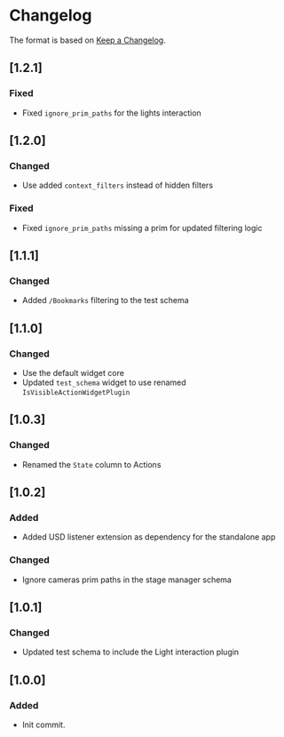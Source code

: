 # Changelog

The format is based on [Keep a Changelog](https://keepachangelog.com/en/1.0.0/).

## [1.2.1]
### Fixed
- Fixed `ignore_prim_paths` for the lights interaction

## [1.2.0]
### Changed
- Use added `context_filters` instead of hidden filters

### Fixed
- Fixed `ignore_prim_paths` missing a prim for updated filtering logic

## [1.1.1]
### Changed
- Added `/Bookmarks` filtering to the test schema

## [1.1.0]
### Changed
- Use the default widget core
- Updated `test_schema` widget to use renamed `IsVisibleActionWidgetPlugin`

## [1.0.3]
### Changed
- Renamed the `State` column to Actions

## [1.0.2]
### Added
- Added USD listener extension as dependency for the standalone app

### Changed
- Ignore cameras prim paths in the stage manager schema

## [1.0.1]
### Changed
- Updated test schema to include the Light interaction plugin

## [1.0.0]
### Added
- Init commit.
